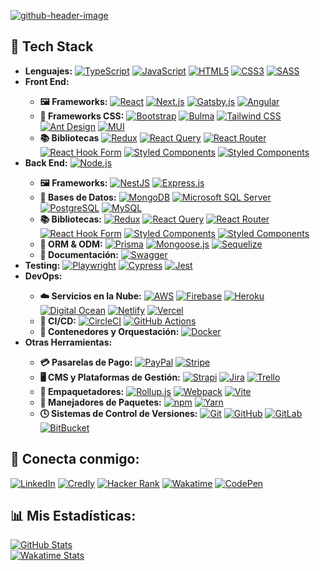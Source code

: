 <!--
Generador de header: https://leviarista.github.io/github-profile-header-generator/
-->
<a href="#"><img src="https://github.com/isc-joserodriguez/isc-joserodriguez/assets/26130533/a91221ba-88c7-4da9-9e17-4663e3de8b15" alt="github-header-image" /></a>

<h2> 🔧 Tech Stack </h2>

<ul>
  <li>
    <b>Lenguajes:</b>
    <a href="#"><img src="https://img.shields.io/badge/TypeScript-3178C6.svg?style=flat&logo=TypeScript&logoColor=white" alt="TypeScript" /></a>
    <a href="#"><img src="https://img.shields.io/badge/JavaScript-FCEF40.svg?style=flat&logo=JavaScript&logoColor=black" alt="JavaScript" /></a>
    <a href="#"><img src="https://img.shields.io/badge/HTML5-E34F26.svg?style=flat&logo=HTML5&logoColor=white" alt="HTML5" /></a>
    <a href="#"><img src="https://img.shields.io/badge/CSS3-1572B6.svg?style=flat&logo=CSS3&logoColor=white" alt="CSS3" /></a>
    <a href="#"><img src="https://img.shields.io/badge/Sass-CC6699.svg?style=flat&logo=Sass&logoColor=white" alt="SASS" /></a>
  </li>
  <li><b>Front End:</b></li>
  <ul>
    <li>
      <b>🖼️ Frameworks:</b>
      <a href="#"><img src="https://img.shields.io/badge/React-61DAFB.svg?style=flat&logo=React&logoColor=black" alt="React" /></a>
      <a href="#"><img src="https://img.shields.io/badge/Next.js-000000.svg?style=flat&logo=nextdotjs&logoColor=white" alt="Next.js" /></a>
      <a href="#"><img src="https://img.shields.io/badge/Gatsby-663399.svg?style=flat&logo=Gatsby&logoColor=white" alt="Gatsby.js" /></a>
      <a href="#"><img src="https://img.shields.io/badge/Angular-E0234E.svg?style=flat&logo=Angular&logoColor=white" alt="Angular" /></a>
    </li>
    <li>
      <b>🎨 Frameworks CSS:</b>
      <a href="#"><img src="https://img.shields.io/badge/Bootstrap-7952B3.svg?style=flat&logo=Bootstrap&logoColor=white" alt="Bootstrap" /></a>
      <a href="#"><img src="https://img.shields.io/badge/Bulma-00D1B2.svg?style=flat&logo=Bulma&logoColor=white" alt="Bulma" /></a>
      <a href="#"><img src="https://img.shields.io/badge/Tailwind%20CSS-06B6D4.svg?style=flat&logo=Tailwind-CSS&logoColor=white" alt="Tailwind CSS" /></a>
      <a href="#"><img src="https://img.shields.io/badge/Ant%20Design-0170FE.svg?style=flat&logo=Ant-Design&logoColor=white" alt="Ant Design" /></a>
      <a href="#"><img src="https://img.shields.io/badge/MUI-007FFF.svg?style=flat&logo=MUI&logoColor=white" alt="MUI" /></a>
    </li>
    <li>
      <b>📚 Bibliotecas</b>
      <a href="#"><img src="https://img.shields.io/badge/Redux-764ABC.svg?style=flat&logo=Redux&logoColor=white" alt="Redux" /></a>
      <a href="#"><img src="https://img.shields.io/badge/React%20Query-FF4154.svg?style=flat&logo=React-Query&logoColor=white" alt="React Query" /></a>
      <a href="#"><img src="https://img.shields.io/badge/React%20Router-CA4245.svg?style=flat&logo=React-Router&logoColor=white" alt="React Router" /></a>
      <a href="#"><img src="https://img.shields.io/badge/React%20Hook%20Form-EC5990.svg?style=flat&logo=React-Hook-Form&logoColor=white" alt="React Hook Form" /></a>
      <a href="#"><img src="https://img.shields.io/badge/Styled%20Components-DB7093.svg?style=flat&logo=styled-components&logoColor=white" alt="Styled Components" /></a>
      <a href="#"><img src="https://img.shields.io/badge/Storybook-FF4785.svg?style=flat&logo=Storybook&logoColor=white" alt="Styled Components" /></a>
    </li>
  </ul>
  <li>
    <b>Back End:</b>
    <a href="#"><img src="https://img.shields.io/badge/Node.js-339933.svg?style=flat&logo=nodedotjs&logoColor=white" alt="Node.js" /></a>
  </li>
  <ul>
    <li>
      <b>🖼️ Frameworks:</b>
      <a href="#"><img src="https://img.shields.io/badge/NestJS-E0234E.svg?style=flat&logo=NestJS&logoColor=white" alt="NestJS" /></a>
      <a href="#"><img src="https://img.shields.io/badge/Express-000000.svg?style=flat&logo=Express&logoColor=white" alt="Express.js" /></a>
    </li>
    <li>
      <b>💽 Bases de Datos:</b>
      <a href="#"><img src="https://img.shields.io/badge/MongoDB-47A248.svg?style=flat&logo=MongoDB&logoColor=white" alt="MongoDB" /></a>
      <a href="#"><img src="https://img.shields.io/badge/Microsoft%20SQL%20Server-CC2927.svg?style=flat&logo=Microsoft-SQL-Server&logoColor=white" alt="Microsoft SQL Server" /></a>
      <a href="#"><img src="https://img.shields.io/badge/PostgreSQL-4169E1.svg?style=flat&logo=PostgreSQL&logoColor=white" alt="PostgreSQL" /></a>
      <a href="#"><img src="https://img.shields.io/badge/MySQL-4479A1.svg?style=flat&logo=MySQL&logoColor=white" alt="MySQL" /></a>
    </li>
    <li>
      <b>📚 Bibliotecas:</b>
      <a href="#"><img src="https://img.shields.io/badge/Redux-764ABC.svg?style=flat&logo=Redux&logoColor=white" alt="Redux" /></a>
      <a href="#"><img src="https://img.shields.io/badge/React%20Query-FF4154.svg?style=flat&logo=React-Query&logoColor=white" alt="React Query" /></a>
      <a href="#"><img src="https://img.shields.io/badge/React%20Router-CA4245.svg?style=flat&logo=React-Router&logoColor=white" alt="React Router" /></a>
      <a href="#"><img src="https://img.shields.io/badge/React%20Hook%20Form-EC5990.svg?style=flat&logo=React-Hook-Form&logoColor=white" alt="React Hook Form" /></a>
      <a href="#"><img src="https://img.shields.io/badge/styledcomponents-DB7093.svg?style=flat&logo=styled-components&logoColor=white" alt="Styled Components" /></a>
      <a href="#"><img src="https://img.shields.io/badge/Storybook-FF4785.svg?style=flat&logo=Storybook&logoColor=white" alt="Styled Components" /></a>
    </li>
    <li>
      <b>🧩 ORM & ODM:</b>
      <a href="#"><img src="https://img.shields.io/badge/Prisma-2D3748.svg?style=flat&logo=Prisma&logoColor=white" alt="Prisma" /></a>
      <a href="#"><img src="https://img.shields.io/badge/Mongoose-880000.svg?style=flat&logo=Mongoose&logoColor=white" alt="Mongoose.js" /></a>
      <a href="#"><img src="https://img.shields.io/badge/Sequelize-52B0E7.svg?style=flat&logo=Sequelize&logoColor=white" alt="Sequelize" /></a>
    </li>
    <li>
      <b>📝 Documentación:</b>
      <a href="#"><img src="https://img.shields.io/badge/Swagger-339933.svg?style=flat&logo=Swagger&logoColor=white" alt="Swagger" /></a>
    </li>
  </ul>
  <li>
    <b>Testing:</b>
    <a href="#"><img src="https://img.shields.io/badge/Playwright-2EAD33.svg?style=flat&logo=Playwright&logoColor=white" alt="Playwright" /></a>
    <a href="#"><img src="https://img.shields.io/badge/Cypress-17202C.svg?style=flat&logo=Cypress&logoColor=white" alt="Cypress" /></a>
    <a href="#"><img src="https://img.shields.io/badge/Jest-C21325.svg?style=flat&logo=Jest&logoColor=white" alt="Jest" /></a>
  </li>
  <li>
    <b>DevOps:</b>
  </li>
  <ul>
    <li>
      <b>☁️ Servicios en la Nube:</b>
      <a href="#"><img src="https://img.shields.io/badge/Amazon%20AWS-232F3E.svg?style=flat&logo=Amazon-AWS&logoColor=white" alt="AWS" /></a>
      <a href="#"><img src="https://img.shields.io/badge/Firebase-2088FF.svg?style=flat&logo=Firebase&logoColor=yellow" alt="Firebase" /></a>
      <a href="#"><img src="https://img.shields.io/badge/Heroku-430098.svg?style=flat&logo=Heroku&logoColor=white" alt="Heroku" /></a>
      <a href="#"><img src="https://img.shields.io/badge/DigitalOcean-0080FF.svg?style=flat&logo=DigitalOcean&logoColor=white" alt="Digital Ocean" /></a>
      <a href="#"><img src="https://img.shields.io/badge/Netlify-00C7B7.svg?style=flat&logo=Netlify&logoColor=white" alt="Netlify" /></a>
      <a href="#"><img src="https://img.shields.io/badge/Vercel-000000.svg?style=flat&logo=Vercel&logoColor=white" alt="Vercel" /></a>
    </li>
    <li>
      <b>🔬 CI/CD:</b>
      <a href="#"><img src="https://img.shields.io/badge/CircleCI-343434.svg?style=flat&logo=CircleCI&logoColor=white" alt="CircleCI" /></a>
      <a href="#"><img src="https://img.shields.io/badge/GitHub%20Actions-2088FF.svg?style=flat&logo=GitHub-Actions&logoColor=white" alt="GitHub Actions" /></a>
    </li>
    <li>
      <b>🐳 Contenedores y Orquestación:</b>
      <a href="#"><img src="https://img.shields.io/badge/Docker-2496ED.svg?style=flat&logo=Docker&logoColor=white" alt="Docker" /></a>
    </li>
  </ul>
  <li>
    <b>Otras Herramientas:</b>
  </li>
  <ul>
    <li>
      <b>💳 Pasarelas de Pago:</b>
      <a href="#"><img src="https://img.shields.io/badge/PayPal-003087.svg?style=flat&logo=PayPal&logoColor=white" alt="PayPal" /></a>
      <a href="#"><img src="https://img.shields.io/badge/Stripe-7A1FA2.svg?style=flat&logo=Stripe&logoColor=white" alt="Stripe" /></a>
    </li>
    <li>
      <b>🖥️ CMS y Plataformas de Gestión:</b>
      <a href="#"><img src="https://img.shields.io/badge/Strapi-4945FF.svg?style=flat&logo=Strapi&logoColor=white" alt="Strapi" /></a>
      <a href="#"><img src="https://img.shields.io/badge/Jira-0052CC.svg?style=flat&logo=Jira&logoColor=white" alt="Jira" /></a>
      <a href="#"><img src="https://img.shields.io/badge/Trello-0052CC.svg?style=flat&logo=Trello&logoColor=white" alt="Trello" /></a>
    </li>
    <li>
      <b>🚀 Empaquetadores:</b>
      <a href="#"><img src="https://img.shields.io/badge/rollup.js-EC4A3F.svg?style=flat&logo=rollupdotjs&logoColor=white" alt="Rollup.js" /></a>
      <a href="#"><img src="https://img.shields.io/badge/Webpack-F8F8F5.svg?style=flat&logo=Webpack&logoColor=cian" alt="Webpack" /></a>
      <a href="#"><img src="https://img.shields.io/badge/Vite-646CFF.svg?style=flat&logo=Vite&logoColor=white" alt="Vite" /></a>
    </li>
    <li>
      <b>🧰 Manejadores de Paquetes:</b>
      <a href="#"><img src="https://img.shields.io/badge/npm-CB3837.svg?style=flat&logo=npm&logoColor=white" alt="npm" /></a>
      <a href="#"><img src="https://img.shields.io/badge/Yarn-2C8EBB.svg?style=flat&logo=Yarn&logoColor=white" alt="Yarn" /></a>
    </li>
    <li>
      <b>🕓 Sistemas de Control de Versiones:</b>
      <a href="#"><img src="https://img.shields.io/badge/Git-F05032.svg?style=flat&logo=Git&logoColor=white" alt="Git" /></a>
      <a href="#"><img src="https://img.shields.io/badge/GitHub-181717.svg?style=flat&logo=GitHub&logoColor=white" alt="GitHub" /></a>
      <a href="#"><img src="https://img.shields.io/badge/GitLab-FC6D26.svg?style=flat&logo=GitLab&logoColor=white" alt="GitLab" /></a>
      <a href="#"><img src="https://img.shields.io/badge/Bitbucket-0052CC.svg?style=flat&logo=Bitbucket&logoColor=white" alt="BitBucket" /></a>
    </li>
  </ul>
</ul>
<h2>🤝 Conecta conmigo:</h2>
<a href="https://www.linkedin.com/in/isc-joserodriguez/"><img src="https://img.shields.io/badge/LinkedIn-0A66C2.svg?style=flat&logo=LinkedIn&logoColor=white" alt="LinkedIn" /></a>
<a href="https://www.credly.com/users/isc-joserodriguez/badges"><img src="https://img.shields.io/badge/Credly-FF6B00.svg?style=flat&logo=Credly&logoColor=white" alt="Credly" /></a>
<a href="https://www.hackerrank.com/profile/isc_jrodriguez"><img src="https://img.shields.io/badge/HackerRank-00EA64.svg?style=flat&logo=HackerRank&logoColor=white" alt="Hacker Rank" /></a>
<a href="https://wakatime.com/@isc_joserodriguez"><img src="https://img.shields.io/badge/WakaTime-000000.svg?style=for-the-badge&logo=WakaTime&logoColor=white" alt="Wakatime" /></a>
<a href="https://codepen.io/isc-joserodriguez"><img src="https://img.shields.io/badge/CodePen-000000.svg?style=flat&logo=CodePen&logoColor=white" alt="CodePen" /></a>
  
<h2>📊 Mis Estadísticas:</h2>
<a href="#"><img src="https://github-readme-stats.vercel.app/api?username=isc-joserodriguez&theme=react&hide_border=false&include_all_commits=true&count_private=true" alt="GitHub Stats"/></a>
<br/>
<a href="#"><img src="https://github-readme-stats.vercel.app/api/wakatime?username=isc_joserodriguez&theme=react&layout=compact&v=2" alt="Wakatime Stats" /></a>
